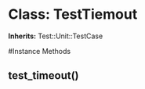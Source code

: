 # Class: TestTiemout
**Inherits:** Test::Unit::TestCase
    




#Instance Methods
## test_timeout() [](#method-i-test_timeout)

